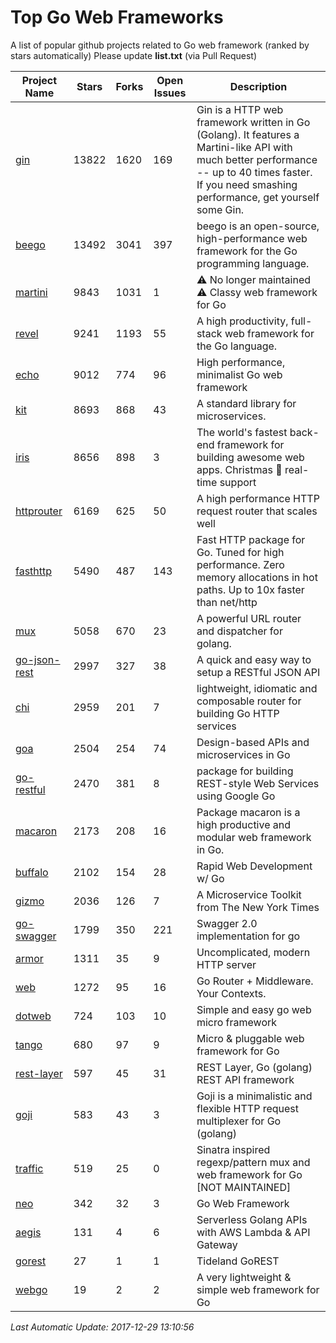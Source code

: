 # Top Go Web Frameworks
A list of popular github projects related to Go web framework (ranked by stars automatically)
Please update **list.txt** (via Pull Request)

| Project Name | Stars | Forks | Open Issues | Description |
| ------------ | ----- | ----- | ----------- | ----------- |
| [gin](https://github.com/gin-gonic/gin) | 13822 | 1620 | 169 | Gin is a HTTP web framework written in Go (Golang). It features a Martini-like API with much better performance -- up to 40 times faster. If you need smashing performance, get yourself some Gin. |
| [beego](https://github.com/astaxie/beego) | 13492 | 3041 | 397 | beego is an open-source, high-performance web framework for the Go programming language. |
| [martini](https://github.com/go-martini/martini) | 9843 | 1031 | 1 | ⚠️ No longer maintained ⚠️  Classy web framework for Go |
| [revel](https://github.com/revel/revel) | 9241 | 1193 | 55 | A high productivity, full-stack web framework for the Go language. |
| [echo](https://github.com/labstack/echo) | 9012 | 774 | 96 | High performance, minimalist Go web framework |
| [kit](https://github.com/go-kit/kit) | 8693 | 868 | 43 | A standard library for microservices. |
| [iris](https://github.com/kataras/iris) | 8656 | 898 | 3 | The world's fastest back-end framework for building awesome web apps. Christmas :gift: real-time support |
| [httprouter](https://github.com/julienschmidt/httprouter) | 6169 | 625 | 50 | A high performance HTTP request router that scales well |
| [fasthttp](https://github.com/valyala/fasthttp) | 5490 | 487 | 143 | Fast HTTP package for Go. Tuned for high performance. Zero memory allocations in hot paths. Up to 10x faster than net/http |
| [mux](https://github.com/gorilla/mux) | 5058 | 670 | 23 | A powerful URL router and dispatcher for golang. |
| [go-json-rest](https://github.com/ant0ine/go-json-rest) | 2997 | 327 | 38 | A quick and easy way to setup a RESTful JSON API |
| [chi](https://github.com/go-chi/chi) | 2959 | 201 | 7 | lightweight, idiomatic and composable router for building Go HTTP services |
| [goa](https://github.com/goadesign/goa) | 2504 | 254 | 74 | Design-based APIs and microservices in Go |
| [go-restful](https://github.com/emicklei/go-restful) | 2470 | 381 | 8 | package for building REST-style Web Services using Google Go |
| [macaron](https://github.com/go-macaron/macaron) | 2173 | 208 | 16 | Package macaron is a high productive and modular web framework in Go. |
| [buffalo](https://github.com/gobuffalo/buffalo) | 2102 | 154 | 28 | Rapid Web Development w/ Go |
| [gizmo](https://github.com/NYTimes/gizmo) | 2036 | 126 | 7 | A Microservice Toolkit from The New York Times |
| [go-swagger](https://github.com/go-swagger/go-swagger) | 1799 | 350 | 221 | Swagger 2.0 implementation for go |
| [armor](https://github.com/labstack/armor) | 1311 | 35 | 9 | Uncomplicated, modern HTTP server |
| [web](https://github.com/gocraft/web) | 1272 | 95 | 16 | Go Router + Middleware. Your Contexts. |
| [dotweb](https://github.com/devfeel/dotweb) | 724 | 103 | 10 | Simple and easy go web micro framework |
| [tango](https://github.com/lunny/tango) | 680 | 97 | 9 | Micro & pluggable web framework for Go |
| [rest-layer](https://github.com/rs/rest-layer) | 597 | 45 | 31 | REST Layer, Go (golang) REST API framework |
| [goji](https://github.com/goji/goji) | 583 | 43 | 3 | Goji is a minimalistic and flexible HTTP request multiplexer for Go (golang) |
| [traffic](https://github.com/pilu/traffic) | 519 | 25 | 0 | Sinatra inspired regexp/pattern mux and web framework for Go [NOT MAINTAINED] |
| [neo](https://github.com/ivpusic/neo) | 342 | 32 | 3 | Go Web Framework |
| [aegis](https://github.com/tmaiaroto/aegis) | 131 | 4 | 6 | Serverless Golang APIs with AWS Lambda & API Gateway |
| [gorest](https://github.com/tideland/gorest) | 27 | 1 | 1 | Tideland GoREST |
| [webgo](https://github.com/bnkamalesh/webgo) | 19 | 2 | 2 | A very lightweight & simple web framework for Go |

*Last Automatic Update: 2017-12-29 13:10:56*